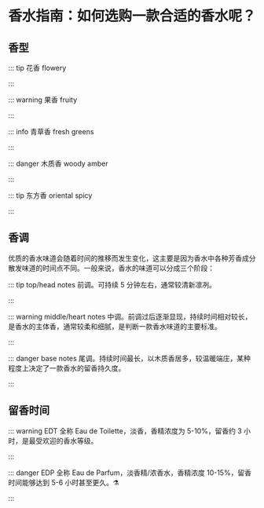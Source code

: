 # 香水指南：如何选购一款合适的香水呢？

## 香型

::: tip 花香
flowery

:::

::: warning 果香
fruity

:::

::: info 青草香
fresh greens

:::

::: danger 木质香
woody amber

:::

::: tip 东方香
oriental spicy

:::

## 香调

优质的香水味道会随着时间的推移而发生变化，这主要是因为香水中各种芳香成分散发味道的时间点不同。一般来说，香水的味道可以分成三个阶段：

::: tip top/head notes
前调。可持续 5 分钟左右，通常较清新凛冽。

:::

::: warning middle/heart notes
中调。前调过后逐渐显现，持续时间相对较长，是香水的主体香，通常较柔和细腻，是判断一款香水味道的主要标准。

:::

::: danger base notes
尾调。持续时间最长，以木质香居多，较温暖端庄，某种程度上决定了一款香水的留香持久度。

:::

## 留香时间

::: warning EDT
全称 Eau de Toilette，淡香，香精浓度为 5-10%，留香约 3 小时，是最受欢迎的香水等级。

:::

::: danger EDP
全称 Eau de Parfum，淡香精/浓香水，香精浓度 10-15%，留香时间能够达到 5-6 小时甚至更久。⚗

:::

